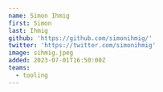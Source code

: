 ```yaml
---
name: Simon Ihmig
first: Simon
last: Ihmig
github: 'https://github.com/simonihmig/'
twitter: 'https://twitter.com/simonihmig' 
image: sihmig.jpeg
added: 2023-07-01T16:50:00Z
teams:
  - tooling
---
```

